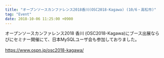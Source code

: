 ```yaml
---
title: "オープンソースカンファレンス2018香川(OSC2018-Kagawa) (10/6・高松市)"
tag: "Event"
date: 2018-10-06 11:25:00 +0900
---
```


オープンソースカンファレンス2018 香川 (OSC2018-Kagawa)にブース出展ならびにセミナー開催にて、日本MySQLユーザ会も参加しておりました。<br>
<br>
https://www.ospn.jp/osc2018-kagawa/<br>
<br>
<br>
